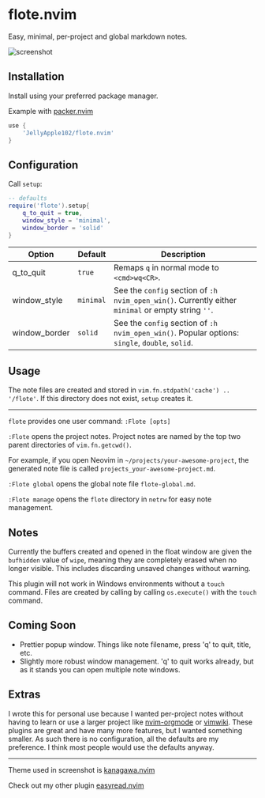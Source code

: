 # flote.nvim

Easy, minimal, per-project and global markdown notes.

![screenshot](https://user-images.githubusercontent.com/48893929/229207438-80b1d354-defa-45dd-a8dd-2c06e86911f4.png)

## Installation

Install using your preferred package manager.

Example with [packer.nvim](https://github.com/wbthomason/packer.nvim)

```lua
use {
    'JellyApple102/flote.nvim'
}
```

## Configuration

Call `setup`:

```lua
-- defaults
require('flote').setup{
    q_to_quit = true,
    window_style = 'minimal',
    window_border = 'solid'
}
```

| Option | Default | Description |
| ------ | ------- | ----------- |
| q_to_quit | `true` | Remaps `q` in normal mode to `<cmd>wq<CR>`. |
| window_style | `minimal` | See the `config` section of `:h nvim_open_win()`. Currently either `minimal` or empty string `''`. |
| window_border | `solid` | See the `config` section of `:h nvim_open_win()`. Popular options: `single`, `double`, `solid`. |

## Usage

The note files are created and stored in
`vim.fn.stdpath('cache') .. '/flote'`.
If this directory does not exist, `setup` creates it.

---

`flote` provides one user command: `:Flote [opts]`

`:Flote` opens the project notes.
Project notes are named by the top two parent directories of `vim.fn.getcwd()`.

For example, if you open Neovim in `~/projects/your-awesome-project`,
the generated note file is called `projects_your-awesome-project.md`.

`:Flote global` opens the global note file `flote-global.md`.

`:Flote manage` opens the `flote` directory in `netrw` for easy note management.

## Notes

Currently the buffers created and opened in the float window are 
given the `bufhidden` value of `wipe`, meaning they are completely erased 
when no longer visible. This includes discarding unsaved changes without warning.

This plugin will not work in Windows environments without a `touch` command.
Files are created by calling by calling `os.execute()` with the `touch` command.

## Coming Soon

- Prettier popup window. Things like note filename, press 'q' to quit, title, etc.
- Slightly more robust window management. 'q' to quit works already, but as it stands
you can open multiple note windows.

## Extras

I wrote this for personal use because I wanted per-project notes without 
having to learn or use a larger project like [nvim-orgmode](https://github.com/nvim-orgmode/orgmode) 
or [vimwiki](https://github.com/vimwiki/vimwiki). These plugins are great and have many more features, 
but I wanted something smaller.
As such there is no configuration, all the defaults are my preference.
I think most people would use the defaults anyway.

---

Theme used in screenshot is [kanagawa.nvim](https://github.com/rebelot/kanagawa.nvim)

Check out my other plugin [easyread.nvim](https://github.com/JellyApple102/easyread.nvim)
